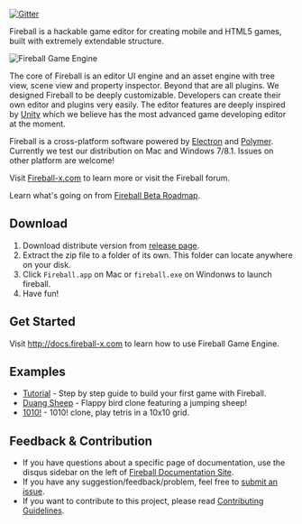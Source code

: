 [![Gitter](https://badges.gitter.im/Join%20Chat.svg)](https://gitter.im/fireball-x/fireball?utm_source=badge&utm_medium=badge&utm_campaign=pr-badge)

Fireball is a hackable game editor for creating mobile and HTML5 games, built with extremely extendable structure.

![Fireball Game Engine](https://cloud.githubusercontent.com/assets/344547/6882303/a8b7a740-d5ba-11e4-9518-e6494b1c94fa.png)

The core of Fireball is an editor UI engine and an asset engine with tree view, scene view and property inspector. Beyond that are all plugins. We designed Fireball to be deeply customizable. Developers can create their own editor and plugins very easily. The editor features are deeply inspired by [Unity](http://unity3d.com/) which we believe has the most advanced game developing editor at the moment.

Fireball is a cross-platform software powered by [Electron](https://github.com/fireball-x/electron) and [Polymer](http://www.polymer-project.org/). Currently we test our distribution on Mac and Windows 7/8.1. Issues on other platform are welcome!

Visit [Fireball-x.com](http://www.fireball-x.com/en) to learn more or visit the Fireball forum.

Learn what's going on from [Fireball Beta Roadmap](https://github.com/fireball-x/fireball/issues/3).

## Download

1. Download distribute version from [release page](https://github.com/fireball-x/fireball/releases).
2. Extract the zip file to a folder of its own. This folder can locate anywhere on your disk.
3. Click `Fireball.app` on Mac or `fireball.exe` on Windonws to launch fireball.
4. Have fun!

## Get Started

Visit http://docs.fireball-x.com to learn how to use Fireball Game Engine.

## Examples

- [Tutorial](https://github.com/fireball-x/tutorial) - Step by step guide to build your first game with Fireball.
- [Duang Sheep](https://github.com/fireball-x/game-duang-sheep) - Flappy bird clone featuring a jumping sheep!
- [1010!](https://github.com/fireball-x/game-1010) - 1010! clone, play tetris in a 10x10 grid.

## Feedback & Contribution

- If you have questions about a specific page of documentation, use the disqus sidebar on the left of [Fireball Documentation Site](http://docs.fireball-x.com).
- If you have any suggestion/feedback/problem, feel free to [submit an issue](https://github.com/fireball-x/fireball/issues).
- If you want to contribute to this project, please read [Contributing Guidelines](https://github.com/fireball-x/fireball/blob/master/CONTRIBUTING.md).
